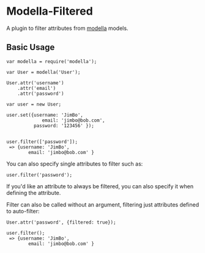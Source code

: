 # Modella-Filtered

A plugin to filter attributes from [modella](http://github.com/modella/modella) models.

## Basic Usage

    var modella = require('modella');

    var User = modella('User');

    User.attr('username')
        .attr('email')
        .attr('password')

    var user = new User;

    user.set({username: 'JimBo',
                 email: 'jimbo@bob.com',
              password: '123456' });


    user.filter(['password']);
     => {username: 'JimBo',
            email: 'jimbo@bob.com' }

You can also specify single attributes to filter such as:

    user.filter('password');


If you'd like an attribute to always be filtered, you can also specify it when defining the attribute.

Filter can also be called without an argument, filtering just attributes defined to
auto-filter:

    User.attr('password', {filtered: true});

    user.filter();
     => {username: 'JimBo',
            email: 'jimbo@bob.com' }

